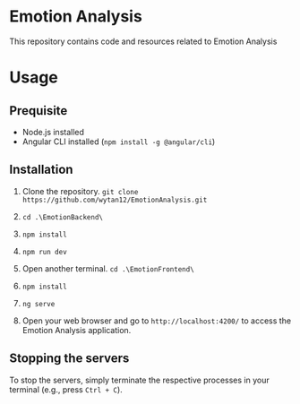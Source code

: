 # Emotion Analysis

This repository contains code and resources related to Emotion Analysis

# Usage

## Prequisite
* Node.js installed
* Angular CLI installed (`npm install -g @angular/cli`)

## Installation
1. Clone the repository.
`git clone https://github.com/wytan12/EmotionAnalysis.git` 

2. `cd .\EmotionBackend\`
3. `npm install`
4. `npm run dev`
5. Open another terminal. `cd .\EmotionFrontend\`
6. `npm install`
7. `ng serve`
8. Open your web browser and go to `http://localhost:4200/` to access the Emotion Analysis application.

## Stopping the servers
To stop the servers, simply terminate the respective processes in your terminal (e.g., press `Ctrl + C`).
